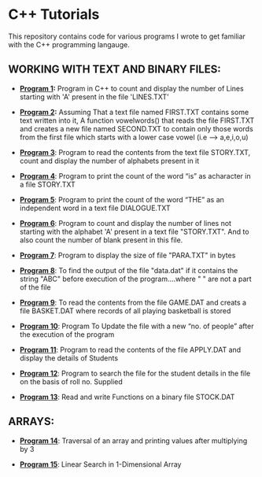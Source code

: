 # C++ Tutorials

This repository contains code for various programs I wrote to get familiar with the C++ programming langauge.

## WORKING WITH TEXT AND BINARY FILES:

* **[Program 1](https://github.com/foo-bar-omastar/c-plusplus-tutorials/blob/master/Program_1.CPP):** Program in C++ to count and display the number of Lines starting with 'A' present in the file 'LINES.TXT’

* **[Program 2](https://github.com/foo-bar-omastar/c-plusplus-tutorials/blob/master/Program_2.CPP):** Assuming That a text file named FIRST.TXT contains some text written into it, A function vowelwords() that reads the file FIRST.TXT and creates a new file named SECOND.TXT to contain only those words from the first file which starts with a lower case vowel (i.e --> a,e,i,o,u)

* **[Program 3](https://github.com/foo-bar-omastar/c-plusplus-tutorials/blob/master/Program_3.CPP)**: Program to read the contents from the text file STORY.TXT, count and display the number of alphabets present in it

* **[Program 4](https://github.com/foo-bar-omastar/c-plusplus-tutorials/blob/master/Program_4.CPP)**: Program to print the count of the word “is” as acharacter in a file STORY.TXT

* **[Program 5](https://github.com/foo-bar-omastar/c-plusplus-tutorials/blob/master/Program_5.CPP)**: Program to print the count of the word “THE” as an independent word in a text file DIALOGUE.TXT

* **[Program 6](https://github.com/foo-bar-omastar/c-plusplus-tutorials/blob/master/Program_6.CPP)**: Program to count and display the number of lines not starting with the alphabet 'A' present in a text file "STORY.TXT". And to also count the number of blank present in this file.


* **[Program 7](https://github.com/foo-bar-omastar/c-plusplus-tutorials/blob/master/Program_7.CPP)**: Program to display the size of file "PARA.TXT" in bytes

* **[Program 8](https://github.com/foo-bar-omastar/c-plusplus-tutorials/blob/master/Program_8.CPP)**: To find the output of the file "data.dat" if it contains the string "ABC" before execution of the program....where " " are not a part of the file

* **[Program 9](https://github.com/foo-bar-omastar/c-plusplus-tutorials/blob/master/Program_9.CPP)**: To read the contents from the file GAME.DAT and creats a file BASKET.DAT where records of all playing basketball is stored

* **[Program 10](https://github.com/foo-bar-omastar/c-plusplus-tutorials/blob/master/Program_10.CPP)**: Program To Update the file with a new “no. of people” after the execution of the program

* **[Program 11](https://github.com/foo-bar-omastar/c-plusplus-tutorials/blob/master/Program_11.CPP)**: Program to read the contents of the file APPLY.DAT and display the details of Students

* **[Program 12](https://github.com/foo-bar-omastar/c-plusplus-tutorials/blob/master/Program_12.CPP)**: Program to search the file for the student details in the file on the basis of roll no. Supplied

* **[Program 13](https://github.com/foo-bar-omastar/c-plusplus-tutorials/blob/master/Program_13.CPP)**: Read and write Functions on a binary file STOCK.DAT

## ARRAYS:

* **[Program 14](https://github.com/foo-bar-omastar/c-plusplus-tutorials/blob/master/Program_14.CPP)**: Traversal of an array and printing values after multiplying by 3

* **[Program 15](https://github.com/foo-bar-omastar/c-plusplus-tutorials/blob/master/Program_15.CPP)**: Linear Search in 1-Dimensional Array



